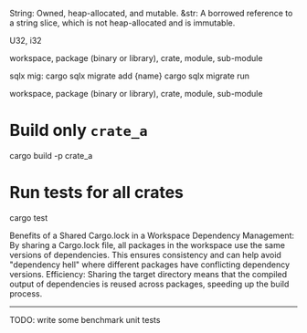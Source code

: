
String: Owned, heap-allocated, and mutable.
&str: A borrowed reference to a string slice, which is not heap-allocated and is immutable.

U32, i32

workspace, package (binary or library), crate, module, sub-module

sqlx mig:
cargo sqlx migrate add {name}
cargo sqlx migrate run



workspace, package (binary or library), crate, module, sub-module
# Build only `crate_a`
cargo build -p crate_a
# Run tests for all crates
cargo test

Benefits of a Shared Cargo.lock in a Workspace
Dependency Management: By sharing a Cargo.lock file, all packages in the workspace use the same versions of dependencies. This ensures consistency and can help avoid "dependency hell" where different packages have conflicting dependency versions.
Efficiency: Sharing the target directory means that the compiled output of dependencies is reused across packages, speeding up the build process.

------
TODO:
write some benchmark
unit tests
